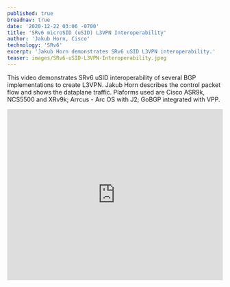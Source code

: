 ```yaml
---
published: true
breadnav: true
date: '2020-12-22 03:06 -0700'
title: 'SRv6 microSID (uSID) L3VPN Interoperability'
author: 'Jakub Horn, Cisco'
technology: 'SRv6'
excerpt: 'Jakub Horn demonstrates SRv6 uSID L3VPN interoperability.'
teaser: images/SRv6-uSID-L3VPN-Interoperability.jpeg
---    
```

This video demonstrates SRv6 uSID interoperability of several BGP implementations to create L3VPN. Jakub Horn describes the control packet flow and shows the dataplane traffic. Plaforms used are Cisco ASR9k, NCS5500 and XRv9k; Arrcus - Arc OS with J2; GoBGP integrated with VPP.

<iframe width="100%" height="400px" src="https://www.youtube.com/embed/UBpBTu4hpAU" frameborder="0" allowfullscreen></iframe>
